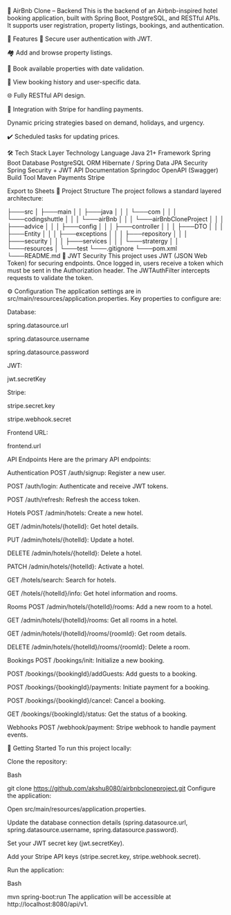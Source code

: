 🏨 AirBnb Clone – Backend
This is the backend of an Airbnb-inspired hotel booking application, built with Spring Boot, PostgreSQL, and RESTful APIs. It supports user registration, property listings, bookings, and authentication.

🚀 Features
🔐 Secure user authentication with JWT.

🏘️ Add and browse property listings.

📅 Book available properties with date validation.

👤 View booking history and user-specific data.

🌐 Fully RESTful API design.

💸 Integration with Stripe for handling payments.

Dynamic pricing strategies based on demand, holidays, and urgency.

✔️ Scheduled tasks for updating prices.

🛠️ Tech Stack
Layer	Technology
Language	Java 21+
Framework	Spring Boot
Database	PostgreSQL
ORM	Hibernate / Spring Data JPA
Security	Spring Security + JWT
API Documentation	Springdoc OpenAPI (Swagger)
Build Tool	Maven
Payments	Stripe

Export to Sheets
📁 Project Structure
The project follows a standard layered architecture:

├───src
│   ├───main
│   │   ├───java
│   │   │   └───com
│   │   │       └───codingshuttle
│   │   │           └───airBnb
│   │   │               └───airBnbCloneProject
│   │   │                   ├───advice
│   │   │                   ├───config
│   │   │                   ├───controller
│   │   │                   ├───DTO
│   │   │                   ├───Entity
│   │   │                   ├───exceptions
│   │   │                   ├───repository
│   │   │                   ├───security
│   │   │                   ├───services
│   │   │                   └───stratergy
│   │   └───resources
│   └───test
└───.gitignore
└───pom.xml
└───README.md
🔐 JWT Security
This project uses JWT (JSON Web Token) for securing endpoints. Once logged in, users receive a token which must be sent in the Authorization header. The JWTAuthFilter intercepts requests to validate the token.

⚙️ Configuration
The application settings are in src/main/resources/application.properties. Key properties to configure are:

Database:

spring.datasource.url

spring.datasource.username

spring.datasource.password

JWT:

jwt.secretKey

Stripe:

stripe.secret.key

stripe.webhook.secret

Frontend URL:

frontend.url

API Endpoints
Here are the primary API endpoints:

Authentication
POST /auth/signup: Register a new user.

POST /auth/login: Authenticate and receive JWT tokens.

POST /auth/refresh: Refresh the access token.

Hotels
POST /admin/hotels: Create a new hotel.

GET /admin/hotels/{hotelId}: Get hotel details.

PUT /admin/hotels/{hotelId}: Update a hotel.

DELETE /admin/hotels/{hotelId}: Delete a hotel.

PATCH /admin/hotels/{hotelId}: Activate a hotel.

GET /hotels/search: Search for hotels.

GET /hotels/{hotelId}/info: Get hotel information and rooms.

Rooms
POST /admin/hotels/{hotelId}/rooms: Add a new room to a hotel.

GET /admin/hotels/{hotelId}/rooms: Get all rooms in a hotel.

GET /admin/hotels/{hotelId}/rooms/{roomId}: Get room details.

DELETE /admin/hotels/{hotelId}/rooms/{roomId}: Delete a room.

Bookings
POST /bookings/init: Initialize a new booking.

POST /bookings/{bookingId}/addGuests: Add guests to a booking.

POST /bookings/{bookingId}/payments: Initiate payment for a booking.

POST /bookings/{bookingId}/cancel: Cancel a booking.

GET /bookings/{bookingId}/status: Get the status of a booking.

Webhooks
POST /webhook/payment: Stripe webhook to handle payment events.

🚀 Getting Started
To run this project locally:

Clone the repository:

Bash

git clone https://github.com/akshu8080/airbnbcloneproject.git
Configure the application:

Open src/main/resources/application.properties.

Update the database connection details (spring.datasource.url, spring.datasource.username, spring.datasource.password).

Set your JWT secret key (jwt.secretKey).

Add your Stripe API keys (stripe.secret.key, stripe.webhook.secret).

Run the application:

Bash

mvn spring-boot:run
The application will be accessible at http://localhost:8080/api/v1.

